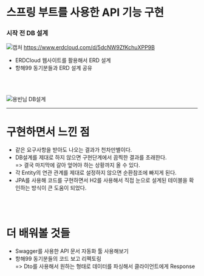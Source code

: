 # 스프링 부트를 사용한 API 기능 구현

### 시작 전 DB 설계
![캡처](https://user-images.githubusercontent.com/70641418/144538924-e616787f-3aee-475a-b01f-215dd7af1628.JPG)
https://www.erdcloud.com/d/5dcNW9ZfKchuXPP9B

- ERDCloud 웹사이트를 활용해서 ERD 설계
- 항해99 동기분들과 ERD 설계 공유  
  
<br/>
<br/>
  
![용빈님 DB설계](https://user-images.githubusercontent.com/70641418/144539419-68491e49-09b9-42aa-9ab4-a434f1bf4cdb.JPG)



--------------------------
# 구현하면서 느낀 점

- 같은 요구사항을 받아도 나오는 결과가 천차만별이다.
- DB설계를 제대로 하지 않으면 구현단계에서 끔찍한 결과를 초래한다.   
   => 결국 마지막에 갈아 엎어야 하는 상황까지 올 수 있다.
- 각 Entity의 연관 관계를 제대로 설정하지 않으면 순환참조에 빠지게 된다.
- JPA를 사용해 코드를 구현하면서 H2를 사용해서 직접 눈으로 설계된 테이블을 확인하는 방식이 큰 도움이 되었다.

<br/>
<br/>

# 더 배워볼 것들
- Swagger를 사용한 API 문서 자동화 툴 사용해보기
- 항해99 동기분들의 코드 보고 리펙토링  
  => Dto를 사용해서 원하는 형태로 데이터를 파싱해서 클라이언트에게 Response
